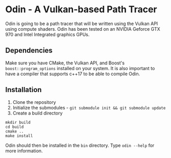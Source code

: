 # Odin - A Vulkan-based Path Tracer

Odin is going to be a path tracer that will be written using the Vulkan API using compute shaders.
Odin has been tested on an NVIDIA Geforce GTX 970 and Intel Integrated graphics GPUs.

## Dependencies
Make sure you have CMake, the Vulkan API, and Boost's `boost::program_options` installed on your system.
It is also important to have a compiler that supports c++17 to be able to compile Odin.

## Installation
1. Clone the repository
2. Initialize the submodules - `git submodule init && git submodule update` 
4. Create a build directory
```
mkdir build
cd build
cmake ..
make install
```

Odin should then be installed in the `bin` directory. Type `odin --help` for more information.
